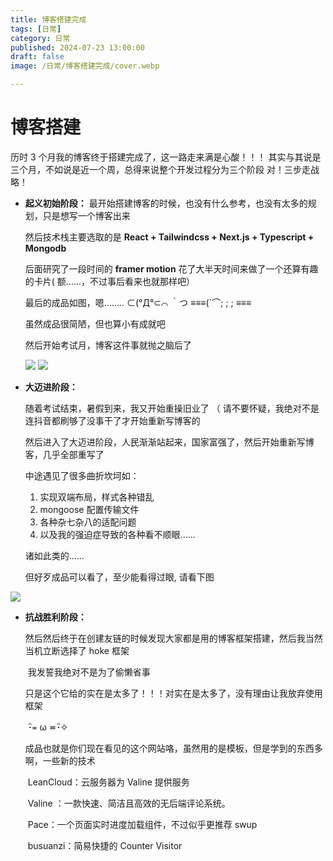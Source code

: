```yaml
---
title: 博客搭建完成
tags: [日常]
category: 日常
published: 2024-07-23 13:00:00
draft: false
image: /日常/博客搭建完成/cover.webp

---
```


# 博客搭建

历时 3 个月我的博客终于搭建完成了，这一路走来满是心酸！！！
其实与其说是三个月，不如说是近一个周，总得来说整个开发过程分为三个阶段
对！三步走战略！

* **起义初始阶段：**
  最开始搭建博客的时候，也没有什么参考，也没有太多的规划，只是想写一个博客出来

  然后技术栈主要选取的是 **React + Tailwindcss + Next.js + Typescript + Mongodb**

  后面研究了一段时间的 **framer motion** 花了大半天时间来做了一个还算有趣的卡片( 额......，不过事后看来也就那样吧）

  最后的成品如图，嗯........ ⊂(°Д°⊂⌒ ｀つ ≡≡≡(´⌒; ; ; ≡≡≡

  虽然成品很简陋，但也算小有成就吧

  然后开始考试月，博客这件事就抛之脑后了

  ![](/日常/博客搭建完成/1.webp)
  ![](/日常/博客搭建完成/2.webp)

* **大迈进阶段：**

  随着考试结束，暑假到来，我又开始重操旧业了 （ 请不要怀疑，我绝对不是连抖音都刷够了没事干了才开始重新写博客的

  然后进入了大迈进阶段，人民渐渐站起来，国家富强了，然后开始重新写博客，几乎全部重写了

  中途遇见了很多曲折坎坷如：

  1. 实现双端布局，样式各种错乱
  2. mongoose 配置传输文件
  3. 各种杂七杂八的适配问题
  4. 以及我的强迫症导致的各种看不顺眼......

  诸如此类的......

  但好歹成品可以看了，至少能看得过眼, 请看下图

![](/日常/博客搭建完成/3.webp)

* **抗战胜利阶段：**

  然后然后终于在创建友链的时候发现大家都是用的博客框架搭建，然后我当然当机立断选择了 hoke 框架

  ​ 我发誓我绝对不是为了偷懒省事

  ​ 只是这个它给的实在是太多了！！！对实在是太多了，没有理由让我放弃使用框架

  ​ ･ิ≖ ω ≖･ิ✧

  ​ 成品也就是你们现在看见的这个网站咯，虽然用的是模板，但是学到的东西多啊，一些新的技术

  ​ LeanCloud：云服务器为 Valine 提供服务

  ​ Valine ：一款快速、简洁且高效的无后端评论系统。

  ​ Pace：一个页面实时进度加载组件，不过似乎更推荐 swup

  ​ busuanzi：简易快捷的 Counter Visitor
